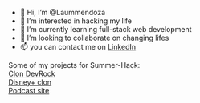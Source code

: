 - 👋 Hi, I’m @Laummendoza
- 👀 I’m interested in hacking my life
- 🌱 I’m currently learning full-stack web development 
- 💞️ I’m looking to collaborate on changing lifes 
- 📫 you can contact me on [LinkedIn](https://www.linkedin.com/in/laumendoza)

Some of my projects for Summer-Hack: <br>
[Clon DevRock](https://clondevrock.web.app/)<br>
[Disney+ clon](https://summerhack-reto04.web.app/)<br>
[Podcast site](https://summerhack-reto02.web.app/)<br>
<!---
Laummendoza/Laummendoza is a ✨ special ✨ repository because its `README.md` (this file) appears on your GitHub profile.
You can click the Preview link to take a look at your changes.
--->
